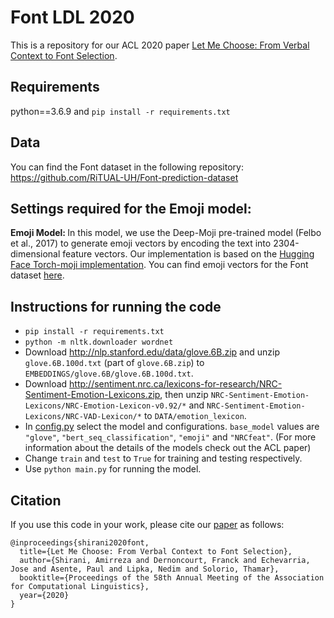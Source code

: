 
# Font LDL 2020
This is a repository for our ACL 2020 paper [Let Me Choose: From Verbal Context to Font Selection](https://arxiv.org/abs/2005.01151).


## Requirements

python==3.6.9 and `pip install -r requirements.txt`

## Data
You can find the Font dataset in the following repository: https://github.com/RiTUAL-UH/Font-prediction-dataset

## Settings required for the Emoji model:
<b> Emoji Model: </b> In this model, we use the Deep-Moji pre-trained model (Felbo et al., 2017) to generate emoji vectors by encoding the text into 2304-dimensional feature vectors. Our implementation is based on the [Hugging Face Torch-moji implementation](https://github.com/huggingface/torchMoji/blob/master/examples/encode_texts.py). 
You can find emoji vectors for the Font dataset <a href="Font_LDL/DATA/deepmoji_feats/">here</a>. 

## Instructions for running the code
- `pip install -r requirements.txt`
- `python -m nltk.downloader wordnet`
- Download http://nlp.stanford.edu/data/glove.6B.zip and unzip `glove.6B.100d.txt` (part of `glove.6B.zip`) to `EMBEDDINGS/glove.6B/glove.6B.100d.txt`.
- Download http://sentiment.nrc.ca/lexicons-for-research/NRC-Sentiment-Emotion-Lexicons.zip, then unzip `NRC-Sentiment-Emotion-Lexicons/NRC-Emotion-Lexicon-v0.92/*` and `NRC-Sentiment-Emotion-Lexicons/NRC-VAD-Lexicon/*` to `DATA/emotion_lexicon`.
- In <a href="Font_LDL/config.py">config.py</a> select the model and configurations. `base_model` values are `"glove"`, `"bert_seq_classification"`, `"emoji"` and `"NRCfeat"`. (For more information about the details of the models check out the ACL paper)
- Change `train` and `test` to `True` for training and testing respectively. 
- Use `python main.py` for running the model. 

## Citation

If you use this code in your work, please cite our [paper](https://arxiv.org/abs/2005.01151) as follows:

```
@inproceedings{shirani2020font,
  title={Let Me Choose: From Verbal Context to Font Selection},
  author={Shirani, Amirreza and Dernoncourt, Franck and Echevarria, Jose and Asente, Paul and Lipka, Nedim and Solorio, Thamar},
  booktitle={Proceedings of the 58th Annual Meeting of the Association for Computational Linguistics},
  year={2020}
}
```
